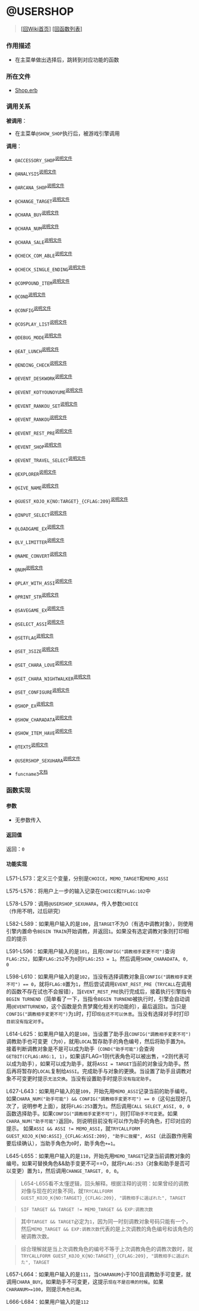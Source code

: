 ﻿# @USERSHOP

> [\[回Wiki首页\]](/Wiki) [\[回函数列表\]](/Wiki/erasqn_wiki/function/README.md)

### 作用描述

+ 在主菜单做出选择后，跳转到对应功能的函数

### 所在文件

+ [Shop.erb](/ERB/SHOP/Shop.erb#L570-L896)

### 调用关系

**被调用**：

+ 在主菜单`@SHOW_SHOP`执行后，被游戏引擎调用

**调用**：

+ `@ACCESSORY_SHOP`<sup>[说明文件](.)</sup>

+ `@ANALYSIS`<sup>[说明文件](.)</sup>

+ `@ARCANA_SHOP`<sup>[说明文件](.)</sup>

+ `@CHANGE_TARGET`<sup>[说明文件](.)</sup>

+ `@CHARA_BUY`<sup>[说明文件](.)</sup>

+ `@CHARA_NUM`<sup>[说明文件](.)</sup>

+ `@CHARA_SALE`<sup>[说明文件](.)</sup>

+ `@CHECK_COM_ABLE`<sup>[说明文件](.)</sup>

+ `@CHECK_SINGLE_ENDING`<sup>[说明文件](.)</sup>

+ `@COMPOUND_ITEM`<sup>[说明文件](.)</sup>

+ `@COND`<sup>[说明文件](.)</sup>

+ `@CONFIG`<sup>[说明文件](.)</sup>

+ `@COSPLAY_LIST`<sup>[说明文件](.)</sup>

+ `@DEBUG_MODE`<sup>[说明文件](.)</sup>

+ `@EAT_LUNCH`<sup>[说明文件](.)</sup>

+ `@ENDING_CHECK`<sup>[说明文件](.)</sup>

+ `@EVENT_DESKWORK`<sup>[说明文件](.)</sup>

+ `@EVENT_KOTYOUNOYUME`<sup>[说明文件](.)</sup>

+ `@EVENT_RANKOU_SET`<sup>[说明文件](.)</sup>

+ `@EVENT_RANKOU`<sup>[说明文件](.)</sup>

+ `@EVENT_REST_PRE`<sup>[说明文件](.)</sup>

+ `@EVENT_SHOP`<sup>[说明文件](.)</sup>

+ `@EVENT_TRAVEL_SELECT`<sup>[说明文件](.)</sup>

+ `@EXPLORER`<sup>[说明文件](.)</sup>

+ `@GIVE_NAME`<sup>[说明文件](.)</sup>

+ `@GUEST_KOJO_K{NO:TARGET}_{CFLAG:209}`<sup>[说明文件](.)</sup>

+ `@INPUT_SELECT`<sup>[说明文件](.)</sup>

+ `@LOADGAME_EX`<sup>[说明文件](.)</sup>

+ `@LV_LIMITTER`<sup>[说明文件](.)</sup>

+ `@NAME_CONVERT`<sup>[说明文件](.)</sup>

+ `@NUM`<sup>[说明文件](.)</sup>

+ `@PLAY_WITH_ASSI`<sup>[说明文件](.)</sup>

+ `@PRINT_STR`<sup>[说明文件](.)</sup>

+ `@SAVEGAME_EX`<sup>[说明文件](.)</sup>

+ `@SELECT_ASSI`<sup>[说明文件](.)</sup>

+ `@SETFLAG`<sup>[说明文件](.)</sup>

+ `@SET_3SIZE`<sup>[说明文件](.)</sup>

+ `@SET_CHARA_LOVE`<sup>[说明文件](.)</sup>

+ `@SET_CHARA_NIGHTWALKER`<sup>[说明文件](.)</sup>

+ `@SET_CONFIGURE`<sup>[说明文件](.)</sup>

+ `@SHOP_EX`<sup>[说明文件](.)</sup>

+ `@SHOW_CHARADATA`<sup>[说明文件](.)</sup>

+ `@SHOW_ITEM_HAVE`<sup>[说明文件](.)</sup>

+ `@TEXTS`<sup>[说明文件](.)</sup>

+ `@USERSHOP_SEXUHARA`<sup>[说明文件](.)</sup>
﻿
+ `funcname3`<sup>[文档](https://osdn.net/projects/emuera/wiki/FrontPage)</sup>

### 函数实现

#### 参数

+ 无参数传入

#### 返回值

返回：`0`

#### 功能实现

L571-L573：定义三个变量，分别是`CHOICE`，`MEMO_TARGET`和`MEMO_ASSI`

L575-L576：将用户上一步的输入记录在`CHOICE`和`TFLAG:102`中

L578-L579：调用`@USERSHOP_SEXUHARA`，传入参数`CHOICE`（作用不明，过后研究）

L582-L589：如果用户输入的是`100`，且`TARGET`不为0（有选中调教对象），则使用引擎内置命令`BEGIN TRAIN`开始调教，并返回`1`。如果没有选定调教对象则打印相应的提示

L591-L596：如果用户输入的是`101`，且用`CONFIG("調教相手変更不可")`查询`FLAG:252`，如果`FLAG:252`不为`0`则`FLAG:253 = 1`。然后调用`SHOW_CHARADATA, 0, 0`

L598-L610：如果用户输入的是`102`，当没有选择调教对象且`CONFIG("調教相手変更不可") == 0`，就将`FLAG:0`置为`1`，然后尝试调用`EVENT_REST_PRE`（`TRYCALL`在调用的函数不存在试也不会报错），当`EVENT_REST_PRE`执行完成后，接着执行引擎指令`BEGIN TURNEND`（简单看了一下，当指令`BEGIN TURNEND`被执行时，引擎会自动调用`@EVENTTURNEND`，这个函数是负责梦魔化相关的功能的），最后返回`1`。当只是`CONFIG("調教相手変更不可")`为`1`时，打印`现在还不可以休息`。当没有选择对手时打印`目前没有指定对手`。

L614-L625：如果用户输入的是`108`，当设置了助手且`CONFIG("調教相手変更不可")`调教助手也可变更（为`0`），就用`LOCAL`暂存助手的角色编号，然后将助手置为`0`。接着判断调教对象是不是可以成为助手（`COND("助手可能")`会查询`GETBIT(CFLAG:ARG:1, 1)`，如果该FLAG=1则代表角色可以被出售，=2则代表可以成为助手），如果可以成为助手，就将`ASSI = TARGET`当前的对象设为助手。然后再将暂存的`LOCAL`复制给`ASSI`。完成助手与对象的更换。当设置了助手且调教对象不可变更时提示`无法交换`。当没有设置助手时提示`没有指定助手`。

L627-L643：如果用户输入的是`109`，开始先用`MEMO_ASSI`记录当前的助手编号。如果`CHARA_NUM("助手可能") && CONFIG("調教相手変更不可") == 0`（这句出现好几次了，说明参考上面），就将`FLAG:253`置为`1`。然后调用`CALL SELECT_ASSI, 0, 0`函数选择助手。如果`CONFIG("調教相手変更不可")`，则打印`助手不可变更`。如果`CHARA_NUM("助手可能")`返回`0`，则说明目前没有可以作为助手的角色，打印对应的提示。
如果`ASSI && ASSI != MEMO_ASSI`，就`TRYCALLFORM GUEST_KOJO_K{NO:ASSI}_{CFLAG:ASSI:209}, "助手に抜擢", ASSI`（此函数作用需要后续确认），当助手角色为`0`时，助手角色`+=1`。

L645-L655：如果用户输入的是`110`，开始先用`MEMO_TARGET`记录当前调教对象的编号。如果可替换角色&&助手变更不可==0，就将`FLAG:253`（对象和助手是否可以变更）置为`1`，然后调用`CHANGE_TARGET, 0, 0`。

> L654-L655看不太懂逻辑，回头解释。根据注释的说明：如果曾经的调教对像与现在的对象不同，就`TRYCALLFORM GUEST_KOJO_K{NO:TARGET}_{CFLAG:209}, "調教相手に選ばれた", TARGET`

> `SIF TARGET && TARGET != MEMO_TARGET && EXP:调教次数`

> 其中`TARGET && TARGET`必定为`1`，因为同一时刻调教对象号码只能有一个，然后`MEMO_TARGET && EXP:调教次数`代表的是上次调教的角色编号和该角色的被调教次数。

> 综合理解就是当上次调教角色的编号不等于上次调教角色的调教次数时，就`TRYCALLFORM GUEST_KOJO_K{NO:TARGET}_{CFLAG:209}, "調教相手に選ばれた", TARGET`

L657-L664：如果用户输入的是`111`，当`CHARANUM`小于100且调教助手可变更，就调用`CHARA_BUY`。如果助手不可变更，这提示`现在不是召唤的时候`。如果`CHARANUM>=100`，则提示`角色已满`。


L666-L684：如果用户输入的是`112`